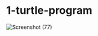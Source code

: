 # 1-turtle-program


![Screenshot (77)](https://github.com/CodeWithDeepanshu94/1-turtle-program/assets/154914889/a9d85c45-6a69-4785-b51c-6be86cea98af)
